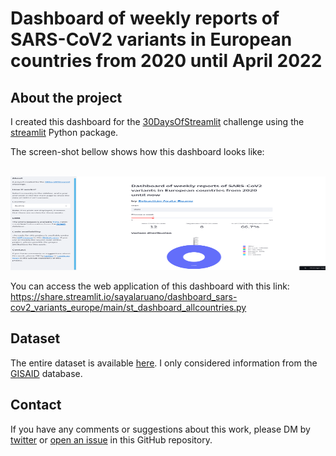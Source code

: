# Dashboard of weekly reports of SARS-CoV2 variants in European countries from 2020 until April 2022

## About the project

I created this dashboard for the [30DaysOfStreamlit](https://share.streamlit.io/streamlit/30days) challenge using the [streamlit](https://streamlit.io/) Python package.

The screen-shot bellow shows how this dashboard looks like: 

<br />

<img src="dashboard_screenshot.png" width="800" height="150" alt="dahsboard screen-shot"/>

<br />

You can access the web application of this dashboard with this link: https://share.streamlit.io/sayalaruano/dashboard_sars-cov2_variants_europe/main/st_dashboard_allcountries.py

## Dataset 

The entire dataset is available [here](https://www.ecdc.europa.eu/en/publications-data/data-virus-variants-covid-19-eueea). I only considered information from the [GISAID](https://www.gisaid.org/) database.

## Contact 

If you have any comments or suggestions about this work, please DM by [twitter](https://twitter.com/sayalaruano) or [open an issue](https://github.com/sayalaruano/Dashboard_SARS-CoV2_variants_Europe/issues/new) in this GitHub repository.
